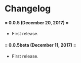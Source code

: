 # Changelog

#### = 0.0.5 (December 20, 2017) =

* First release.



#### = 0.0.5beta (December 11, 2017) =

* First release.
